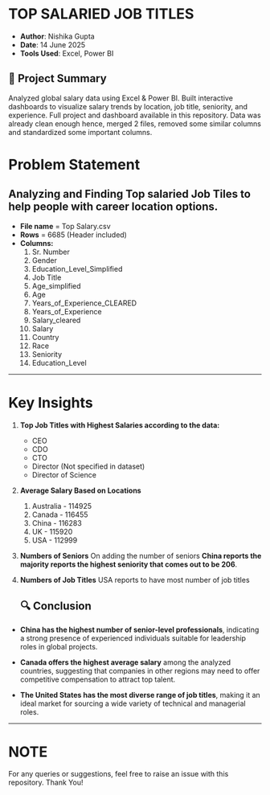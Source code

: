 # TOP SALARIED JOB TITLES
- **Author**: Nishika Gupta  
- **Date**: 14 June 2025  
- **Tools Used**: Excel, Power BI

## 📌 Project Summary

Analyzed global salary data using Excel & Power BI. Built interactive dashboards to visualize salary trends by location, job title, seniority, and experience. Full project and dashboard available in this repository.
Data was already clean enough hence, merged 2 files, removed some similar columns and standardized some important columns. 


# Problem Statement
Analyzing and Finding Top salaried Job Tiles to help people with career location options.
---
- **File name** = Top Salary.csv
-  **Rows** = 6685 (Header included)
-  **Columns:**
    1. Sr. Number
    2. Gender
    3. Education_Level_Simplified
    4. Job Title
    5. Age_simplified
    6. Age
    7. Years_of_Experience_CLEARED
    8. Years_of_Experience
    9. Salary_cleared
    10. Salary
    11. Country
    12. Race
    13. Seniority
    14. Education_Level

---
# Key Insights

1. **Top Job Titles with Highest Salaries according to the data:**
   - CEO
   - CDO
   - CTO
   - Director (Not specified in dataset)
   - Director of Science
  
  
2. **Average Salary Based on Locations**
   1. Australia   -    114925
   2. Canada      -    116455
   3. China       -    116283
   4. UK          -    115920
   5. USA         -    112999
  

4. **Numbers of Seniors**
   On adding the number of seniors **China reports the majority reports the highest seniority that comes out to be 206**.

5. **Numbers of Job Titles**
   USA reports to have most number of job titles

   ## 🔍 Conclusion

- **China has the highest number of senior-level professionals**, indicating a strong presence of experienced individuals suitable for leadership roles in global projects.

- **Canada offers the highest average salary** among the analyzed countries, suggesting that companies in other regions may need to offer competitive compensation to attract top talent.

- **The United States has the most diverse range of job titles**, making it an ideal market for sourcing a wide variety of technical and managerial roles.

---
# NOTE
For any queries or suggestions, feel free to raise an issue with this repository. Thank You!

























